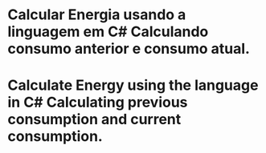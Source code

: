 # Calcular Energia usando a linguagem em C# Calculando consumo anterior e consumo atual.
# Calculate Energy using the language in C# Calculating previous consumption and current consumption.

